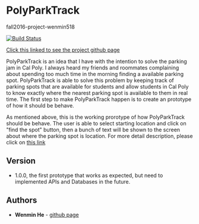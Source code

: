 PolyParkTrack
============
fall2016-project-wenmin518

[![Build Status](https://travis-ci.org/cpe305/fall2016-project-wenmin518.svg?branch=master)](https://travis-ci.org/cpe305/fall2016-project-wenmin518)

[Click this linked to see the project github page](https://cpe305.github.io/fall2016-project-wenmin518/)

PolyParkTrack is an idea that I have with the intention to solve the parking jam in Cal Poly. I always heard my friends and roommates complaining about spending too much time in the morning finding a available parking spot. PolyParkTrack is able to solve this problem by keeping track of parking spots that are available for students and allow students in Cal Poly to know exactly where the nearest parking spot is available to them in real time. The first step to make PolyParkTrack happen is to create an prototype of how it should be behave. 

As mentioned above, this is the working prorotype of how PolyParkTrack should be behave. The user is able to select starting location and click on "find the spot" button, then a bunch of text will be shown to the screen about where the parking spot is location. For more detail description, please click on [this link](https://cpe305.github.io/fall2016-project-wenmin518/)

## Version

*  1.0.0, the first prototype that works as expected, but need to implemented APIs and Databases in the future.

## Authors
* **Wenmin He** - [github page](https://github.com/wenmin518)
